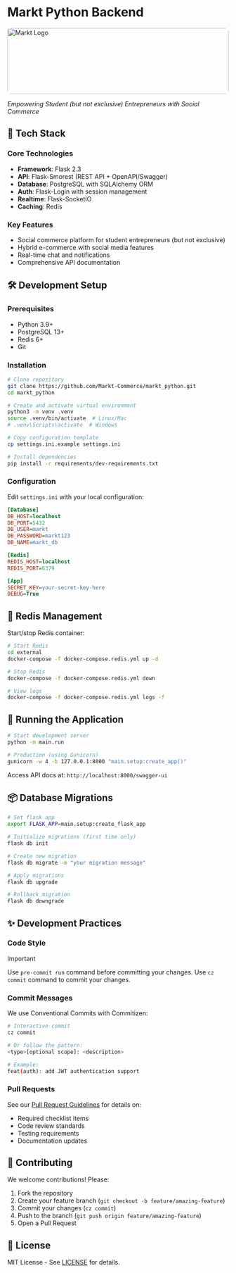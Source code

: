 # Markt Python Backend


<img
  src="https://avatars.githubusercontent.com/u/188402477?s=200&v=4"
  alt="Markt Logo"
  style="width: 100%; max-width: 800px; height: 150px; object-fit: cover; border-radius: 8px;"
/>

*Empowering Student (but not exclusive) Entrepreneurs with Social Commerce*

## 🚀 Tech Stack

### Core Technologies
- **Framework**: Flask 2.3
- **API**: Flask-Smorest (REST API + OpenAPI/Swagger)
- **Database**: PostgreSQL with SQLAlchemy ORM
- **Auth**: Flask-Login with session management
- **Realtime**: Flask-SocketIO
- **Caching**: Redis

### Key Features
- Social commerce platform for student entrepreneurs (but not exclusive)
- Hybrid e-commerce with social media features
- Real-time chat and notifications
- Comprehensive API documentation

## 🛠️ Development Setup

### Prerequisites
- Python 3.9+
- PostgreSQL 13+
- Redis 6+
- Git

### Installation

```bash
# Clone repository
git clone https://github.com/Markt-Commerce/markt_python.git
cd markt_python

# Create and activate virtual environment
python3 -m venv .venv
source .venv/bin/activate  # Linux/Mac
# .venv\Scripts\activate  # Windows

# Copy configuration template
cp settings.ini.example settings.ini

# Install dependencies
pip install -r requirements/dev-requirements.txt

```

### Configuration
Edit `settings.ini` with your local configuration:
```ini
[Database]
DB_HOST=localhost
DB_PORT=5432
DB_USER=markt
DB_PASSWORD=markt123
DB_NAME=markt_db

[Redis]
REDIS_HOST=localhost
REDIS_PORT=6379

[App]
SECRET_KEY=your-secret-key-here
DEBUG=True
```

## 🌟 Redis Management

Start/stop Redis container:
```bash
# Start Redis
cd external
docker-compose -f docker-compose.redis.yml up -d

# Stop Redis
docker-compose -f docker-compose.redis.yml down

# View logs
docker-compose -f docker-compose.redis.yml logs -f
```

## 🏃 Running the Application

```bash
# Start development server
python -m main.run

# Production (using Gunicorn)
gunicorn -w 4 -b 127.0.0.1:8000 "main.setup:create_app()"
```

Access API docs at: `http://localhost:8000/swagger-ui`

## 📦 Database Migrations

```bash
# Set flask app
export FLASK_APP=main.setup:create_flask_app

# Initialize migrations (first time only)
flask db init

# Create new migration
flask db migrate -m "your migration message"

# Apply migrations
flask db upgrade

# Rollback migration
flask db downgrade
```

## ✨ Development Practices

### Code Style

> [!IMPORTANT]
> Use `pre-commit run` command before committing your changes.
> Use `cz commit` command to commit your changes.

### Commit Messages
We use Conventional Commits with Commitizen:
```bash
# Interactive commit
cz commit

# Or follow the pattern:
<type>[optional scope]: <description>

# Example:
feat(auth): add JWT authentication support
```

### Pull Requests
See our [Pull Request Guidelines](PULL_REQUEST_TEMPLATE.md) for details on:
- Required checklist items
- Code review standards
- Testing requirements
- Documentation updates

## 🤝 Contributing

We welcome contributions! Please:
1. Fork the repository
2. Create your feature branch (`git checkout -b feature/amazing-feature`)
3. Commit your changes (`cz commit`)
4. Push to the branch (`git push origin feature/amazing-feature`)
5. Open a Pull Request

## 📜 License

MIT License - See [LICENSE](LICENSE) for details.
